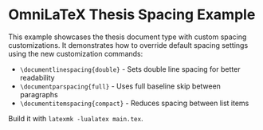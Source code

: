# OmniLaTeX Thesis Spacing Example

This example showcases the thesis document type with custom spacing customizations. It demonstrates how to override default spacing settings using the new customization commands:

- `\documentlinespacing{double}` - Sets double line spacing for better readability
- `\documentparspacing{full}` - Uses full baseline skip between paragraphs
- `\documentitemspacing{compact}` - Reduces spacing between list items

Build it with `latexmk -lualatex main.tex`.